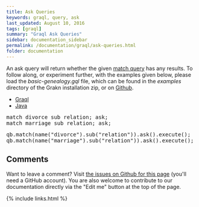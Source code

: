 ```yaml
---
title: Ask Queries
keywords: graql, query, ask
last_updated: August 10, 2016
tags: [graql]
summary: "Graql Ask Queries"
sidebar: documentation_sidebar
permalink: /documentation/graql/ask-queries.html
folder: documentation
---
```


An ask query will return whether the given [match query](match-queries.html) has any results. To follow along, or experiment further, with the examples given below, please load the *basic-genealogy.gql* file, which can be found in the *examples* directory of the Grakn installation zip, or on [Github](https://github.com/graknlabs/grakn/blob/master/grakn-dist/src/examples/basic-genealogy.gql).

<ul id="profileTabs" class="nav nav-tabs">
    <li class="active"><a href="#shell1" data-toggle="tab">Graql</a></li>
    <li><a href="#java1" data-toggle="tab">Java</a></li>
</ul>

<div class="tab-content">
<div role="tabpanel" class="tab-pane active" id="shell1">
<pre>
match divorce sub relation; ask;
match marriage sub relation; ask;
</pre>
</div>
<div role="tabpanel" class="tab-pane" id="java1">
<pre>
qb.match(name("divorce").sub("relation")).ask().execute();
qb.match(name("marriage").sub("relation")).ask().execute();
</pre>
</div> <!-- tab-pane -->
</div> <!-- tab-content -->


## Comments
Want to leave a comment? Visit <a href="https://github.com/graknlabs/docs/issues/42" target="_blank">the issues on Github for this page</a> (you'll need a GitHub account). You are also welcome to contribute to our documentation directly via the "Edit me" button at the top of the page.

{% include links.html %}


